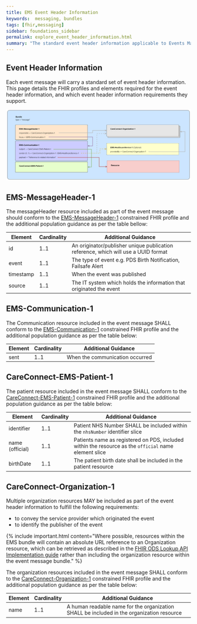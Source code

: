 ```yaml
---
title: EMS Event Header Information
keywords:  messaging, bundles
tags: [fhir,messaging]
sidebar: foundations_sidebar
permalink: explore_event_header_information.html
summary: "The standard event header information applicable to Events Management Service EMS event messages"
---
```


## Event Header Information ##

Each event message will carry a standard set of event header information. This page details the FHIR profiles and elements required for the event header information, and which event header information requirements they support.


![Event Header Resources Img](images\msg_architecture\event_header_information_bundle.png)


## EMS-MessageHeader-1

The messageHeader resource included as part of the event message should conform to the [EMS-MessageHeader-1](https://fhir.nhs.uk/STU3/StructureDefinition/EMS-MessageHeader-1) constrained FHIR profile and the additional population guidance as per the table bellow:

| Element | Cardinality | Additional Guidance |
| --- | --- | --- |
| id | 1..1 | An originator/publisher unique publication reference, which will use a UUID format |
| event | 1..1 | The type of event e.g. PDS Birth Notification, Failsafe Alert |
| timestamp | 1..1 | When the event was published |
| source | 1..1 | The IT system which holds the information that originated the event |


## EMS-Communication-1

The Communication resource included in the event message SHALL conform to the [EMS-Communication-1](https://fhir.nhs.uk/STU3/StructureDefinition/EMS-Communication-1) constrained FHIR profile and the additional population guidance as per the table below:

| Element | Cardinality | Additional Guidance |
| --- | --- | --- |
| sent | 1..1 | When the communication occurred |


## CareConnect-EMS-Patient-1

The patient resource included in the event message SHALL conform to the [CareConnect-EMS-Patient-1](https://fhir.nhs.uk/STU3/StructureDefinition/CareConnect-EMS-Patient-1) constrained FHIR profile and the additional population guidance as per the table below:

| Element | Cardinality | Additional Guidance |
| --- | --- | --- |
| identifier | 1..1 | Patient NHS Number SHALL be included within the `nhsNumber` identifier slice |
| name (official) | 1..1 | Patients name as registered on PDS, included within the resource as the `official` name element slice |
| birthDate | 1..1 | The patient birth date shall be included in the patient resource |


## CareConnect-Organization-1

Multiple organization resources MAY be included as part of the event header information to fulfill the following requirements:

- to convey the service provider which originated the event
- to identify the publisher of the event

{% include important.html content="Where possible, resources within the EMS bundle will contain an absolute URL reference to an Organization resource, which can be retrieved as described in the [FHIR ODS Lookup API Implementation guide](https://developer.nhs.uk/apis/ods/restfulapis_identification_organization.html) rather than including the organization resource within the event message bundle." %}


The organization resources included in the event message SHALL conform to the [CareConnect-Organization-1](https://fhir.nhs.uk/STU3/StructureDefinition/CareConnect-Organization-1) constrained FHIR profile and the additional population guidance as per the table below:

| Element | Cardinality | Additional Guidance |
| --- | --- | --- |
| name | 1..1 | A human readable name for the organization SHALL be included in the organization resource |

